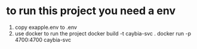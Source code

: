 # to run this project you need a env

1. copy exapple.env to .env
2. use docker to run the project
   docker build -t caybia-svc .
   docker run -p 4700:4700 caybia-svc
